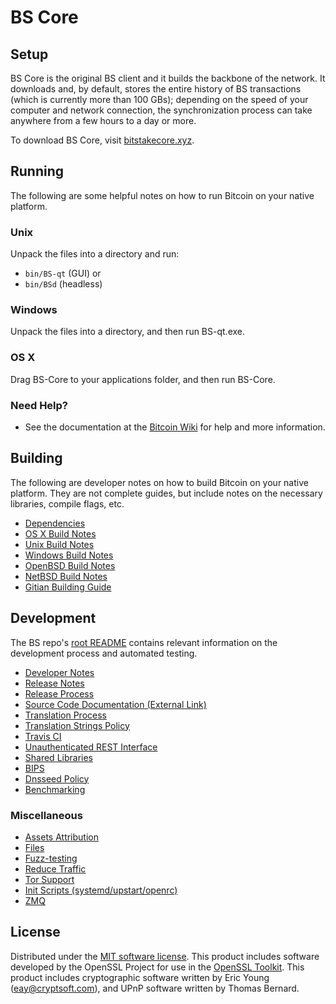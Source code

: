 BS Core
=====================

Setup
---------------------
BS Core is the original BS client and it builds the backbone of the network. It downloads and, by default, stores the entire history of BS transactions (which is currently more than 100 GBs); depending on the speed of your computer and network connection, the synchronization process can take anywhere from a few hours to a day or more.


To download BS Core, visit [bitstakecore.xyz](https://bitstakecore.xyz/en/releases/).

Running
---------------------
The following are some helpful notes on how to run Bitcoin on your native platform.

### Unix

Unpack the files into a directory and run:

- `bin/BS-qt` (GUI) or
- `bin/BSd` (headless)

### Windows

Unpack the files into a directory, and then run BS-qt.exe.

### OS X

Drag BS-Core to your applications folder, and then run BS-Core.

### Need Help?

* See the documentation at the [Bitcoin Wiki](https://en.bitcoin.it/wiki/Main_Page)
for help and more information.

Building
---------------------
The following are developer notes on how to build Bitcoin on your native platform. They are not complete guides, but include notes on the necessary libraries, compile flags, etc.

- [Dependencies](dependencies.md)
- [OS X Build Notes](build-osx.md)
- [Unix Build Notes](build-unix.md)
- [Windows Build Notes](build-windows.md)
- [OpenBSD Build Notes](build-openbsd.md)
- [NetBSD Build Notes](build-netbsd.md)
- [Gitian Building Guide](gitian-building.md)

Development
---------------------
The BS repo's [root README](/README.md) contains relevant information on the development process and automated testing.

- [Developer Notes](developer-notes.md)
- [Release Notes](release-notes.md)
- [Release Process](release-process.md)
- [Source Code Documentation (External Link)](https://dev.visucore.com/bitcoin/doxygen/)
- [Translation Process](translation_process.md)
- [Translation Strings Policy](translation_strings_policy.md)
- [Travis CI](travis-ci.md)
- [Unauthenticated REST Interface](REST-interface.md)
- [Shared Libraries](shared-libraries.md)
- [BIPS](bips.md)
- [Dnsseed Policy](dnsseed-policy.md)
- [Benchmarking](benchmarking.md)

### Miscellaneous
- [Assets Attribution](assets-attribution.md)
- [Files](files.md)
- [Fuzz-testing](fuzzing.md)
- [Reduce Traffic](reduce-traffic.md)
- [Tor Support](tor.md)
- [Init Scripts (systemd/upstart/openrc)](init.md)
- [ZMQ](zmq.md)

License
---------------------
Distributed under the [MIT software license](/COPYING).
This product includes software developed by the OpenSSL Project for use in the [OpenSSL Toolkit](https://www.openssl.org/). This product includes
cryptographic software written by Eric Young ([eay@cryptsoft.com](mailto:eay@cryptsoft.com)), and UPnP software written by Thomas Bernard.
